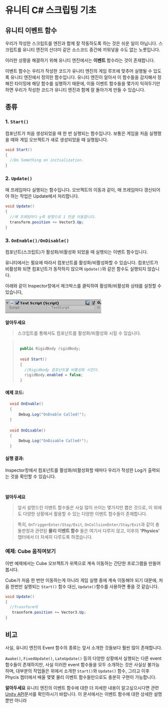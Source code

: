 #	유니티 C# 스크립팅 기초
## 유니티 이벤트 함수

우리가 작성한 스크립트를 엔진과 함께 잘 작동하도록 하는 것은 쉬운 일이 아닙니다. 스크립트를 유니티 엔진의 산더미 같은 소스코드 중간에 끼워넣을 수도 없는 노릇입니다.

이러한 상황을 해결하기 위해 유니티 엔진에서는 **이벤트** 함수라는 것이 존재합니다.

이벤트 함수는 우리가 작성한 코드가 유니티 엔진의 게임 루프에 맞추어 실행될 수 있도록 유니티 엔진에서 정의한 함수입니다. 유니티 엔진이 알아서 이 함수들을 감지해서 정해진 타이밍에 해당 함수를 실행하기 때문에, 이들 이벤트 함수들을 몇가지 익혀두기만 하면 우리가 작성한 코드가 유니티 엔진과 함께 잘 돌아가게 만들 수 있습니다.

## 종류
### 1.	`Start()`
컴포넌트가 처음 생성되었을 때 한 번 실행되는 함수입니다. 보통은 게임을 처음 실행했을 때와 게임 오브젝트가 새로 생성되었을 때 실행됩니다.

  ```cs
  void Start()
  {
    //Do Something on initialization.
  }
  ```

### 2.	`Update()`
매 프레임마다 실행되는 함수입니다.
오브젝트의 이동과 같이, 매 프레임마다 갱신되어야 하는 작업은 Update에서 처리합니다.

  ```cs
  void Update()
  {
    //매 프레임마다 y축 방향으로 1 만큼 이동합니다.
    transform.position += Vector3.Up;
  }
  ```
### 3. `OnEnable()/OnDisable()`
컴포넌트(스크립트)가 활성화/비활성화 되었을 때 실행되는 이벤트 함수입니다.

유니티에서는 필요에 따라서 컴포넌트를 활성화/비활성화할 수 있습니다. 컴포넌트가 비활성화 되면 컴포넌트가 동작하지 않으며 `Update()`와 같은 함수도 실행되지 않습니다.

아래와 같이 Inspector창에서 체크박스를 클릭하여 활성화/비활성화 상태를 설정할 수 있습니다,

![](images/script_enable.png)


__알아두세요__
 >스크립트를 통해서도 컴포넌트를 활성화/비활성화 시킬 수 있습니다.

> ```cs
>
>  public RigidBody rigidBody;
>
>  void Start()
>  {
>    //Rigidbody 컴포넌트를 비활성화 시킨다.
>    rigidBody.enabled = false;
>  }
>
>  ```

#### 예제 코드:
```cs
  void OnEnable()
  {
      Debug.Log("OnEnable Called!");
  }

  void OnDisable()
  {
      Debug.Log("OnDisable Called!");
  }
```

#### 실행 결과:
Inspector창에서 컴포넌트를 활성화/비활성화할 때마다 우리가 작성한 Log가 출력되는 것을 확인할 수 있습니다.  

![]()



**알아두세요**
> 앞서 설명드린 이벤트 함수들은 사실 많이 쓰이는 몇가지만 뽑은 것으로, 이 외에도 다양한 상황에서 활용할 수 있는 다양한 이벤트 함수들이 존재합니다.

> 특히, `OnTriggerEnter/Stay/Exit`, `OnCollsionEnter/Stay/Exit`과 같이 충돌판정과 관련된 **물리 이벤트 함수** 들은 여기서 다루지 않고, 이후의 **'Physics'** 챕터에서 더 자세히 다루도록 하겠습니다.


### 예제: Cube 움직여보기
이번 예제에서는 Cube 오브젝트가 위쪽으로 계속 이동하는 간단한 프로그램을 만들어봅시다.

Cube가 처음 한 번만 이동하는게 아니라 게임 실행 중에 계속 이동해야 되기 대문에, 처음 한번만 실행되는 `Start()` 함수 대신, `Update()`함수를 사용하면 좋을 것 같습니다.

```cs
void Update()
{
  //Trasnform의
   trasnform.position += Vector3.Up;
}

```

## 비고
사실, 유니티 엔진의 Event 함수의 종류는 앞서 소개한 것들보다 훨씬 많이 존재합니다.

`Awake()`, `FixedUpdate()`, `LateUpdate()` 등의 다양한 상황에서 실행되는 다른 event 함수들이 존재하지만, 사실 이러한 event 함수들을 모두 소개하는 것은 사실상 불가능하며, 대부분의 작업들은 위에서 소개한 `Start()`와 `Update()` 함수, 그리고 이후 Phycis 챕터에서 배울 몇몇 물리 이벤트 함수들만으로도 충분히 구현이 가능합니다.

__알아두세요__
유니티 엔진의 이벤트 함수에 대한 더 자세한 내용이 알고싶으시다면 관련 [Unity API](https://docs.unity3d.com/Manual/ExecutionOrder.html)문서를 확인하시기 바랍니다. 이 문서에서는 이벤트 함수에 대한 상세한 설명 뿐만 아니라
